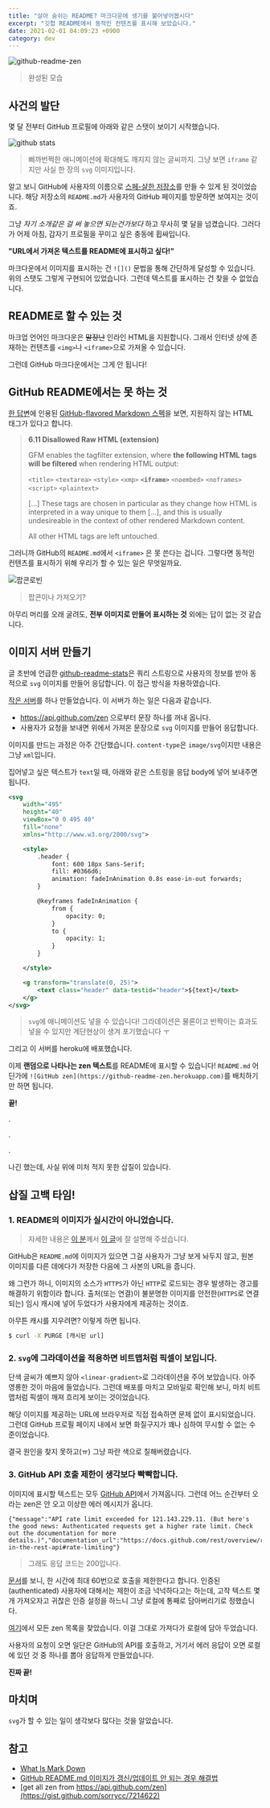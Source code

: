 ```yaml
---
title: "살아 숨쉬는 README? 마크다운에 생기를 불어넣어봅시다"
excerpt: "깃헙 README에서 동적인 컨텐츠를 표시해 보았습니다."
date: 2021-02-01 04:09:23 +0900
category: dev
---
```


![github-readme-zen](http://github-readme-zen.herokuapp.com)

> 완성된 모습

## 사건의 발단

몇 달 전부터 GitHub 프로필에 아래와 같은 스탯이 보이기 시작했습니다.

![github stats](https://github-readme-stats.vercel.app/api?username=potados99&show_icons=true)

> 삐까번쩍한 애니메이션에 확대해도 깨지지 않는 글씨까지. 그냥 보면 `iframe` 같지만 사실 한 장의 `svg` 이미지입니다.

알고 보니 GitHub에 사용자의 이름으로 [스페-샬한 저장소](https://torrocus.com/blog/special-github-repository/)를 만들 수 있게 된 것이었습니다. 해당 저장소의 `README.md`가 사용자의 GitHub 페이지를 방문하면 보여지는 것이죠.

그냥 *자기 소개같은 걸 써 놓으면 되는건가보다* 하고 무사히 몇 달을 넘겼습니다. 그러다가 어제 아침, 갑자기 프로필을 꾸미고 싶은 충동에 휩싸입니다.

**"URL에서 가져온 텍스트를 README에 표시하고 싶다!"**

마크다운에서 이미지를 표시하는 건 `![]()` 문법을 통해 간단하게 달성할 수 있습니다. 위의 스탯도 그렇게 구현되어 있었습니다. 그런데 텍스트를 표시하는 건 찾을 수 없었습니다.

## README로 할 수 있는 것

마크업 언어인 마크다운은 ~~말장난~~ 인라인 HTML을 지원합니다. 그래서 인터넷 상에 존재하는 컨텐츠를 `<img>`나 `<iframe>`으로 가져올 수 있습니다.

그런데 GitHub 마크다운에서는 그게 안 됩니다!

## GitHub README에서는 못 하는 것

[한 답변](https://stackoverflow.com/a/54613247)에 인용된 [GitHub-flavored Markdown 스펙](https://github.github.com/gfm/#example-630)을 보면, 지원하지 않는 HTML 태그가 있다고 합니다.

> **6.11 Disallowed Raw HTML (extension)**
>
> GFM enables the tagfilter extension, where **the following HTML tags will be filtered** when rendering HTML output:
>
> `<title>`
> `<textarea>`
> `<style>`
> `<xmp>`
> **`<iframe>`**
> `<noembed>`
> `<noframes>`
> `<script>`
> `<plaintext>`
>
> [...] These tags are chosen in particular as they change how HTML is interpreted in a way unique to them [...], and this is usually undesireable in the context of other rendered Markdown content.
>
> All other HTML tags are left untouched.

그러니까 GitHub의 `README.md`에서 `<iframe>` 은 못 쓴다는 겁니다. 그렇다면 동적인 컨텐츠를 표시하기 위해 우리가 할 수 있는 일은 무엇일까요.

![팝콘로빈](/assets/images/Vhm5GyM.jpg)

> 팝콘이나 가져오기?

아무리 머리를 오래 굴려도, **전부 이미지로 만들어 표시하는 것** 외에는 답이 없는 것 같습니다.

## 이미지 서버 만들기

글 초반에 언급한 [github-readme-stats](https://github.com/anuraghazra/github-readme-stats)은 쿼리 스트링으로 사용자의 정보를 받아 동적으로 `svg` 이미지를 만들어 응답합니다. 이 접근 방식을 차용하였습니다.

[작은 서버](https://github.com/potados99/github-readme-zen)를 하나 만들었습니다. 이 서버가 하는 일은 다음과 같습니다.

- https://api.github.com/zen 으로부터 문장 하나를 꺼내 옵니다.
- 사용자가 요청을 보내면 위에서 가져온 문장으로 `svg` 이미지를 만들어 응답합니다.

이미지를 만드는 과정은 아주 간단했습니다. `content-type`은 `image/svg`이지만 내용은 그냥 `xml`입니다.

집어넣고 싶은 텍스트가 `text`일 때, 아래와 같은 스트링을 응답 body에 넣어 보내주면 됩니다.

~~~xml
<svg
    width="495"
    height="40"
    viewBox="0 0 495 40"
    fill="none"
    xmlns="http://www.w3.org/2000/svg">

    <style>
        .header {
            font: 600 18px Sans-Serif;
            fill: #0366d6;
            animation: fadeInAnimation 0.8s ease-in-out forwards;
        }

        @keyframes fadeInAnimation {
            from {
                opacity: 0;
            }
            to {
                opacity: 1;
            }
        }

    </style>

    <g transform="translate(0, 25)">
        <text class="header" data-testid="header">${text}</text>
    </g>
</svg>
~~~

> `svg`에 애니메이션도 넣을 수 있습니다! 그라데이션은 물론이고 반짝이는 효과도 넣을 수 있지만 계단현상이 생겨 포기했습니다 ㅜ

그리고 이 서버를 heroku에 배포했습니다.

이제 **랜덤으로 나타나는 zen 텍스트**를 README에 표시할 수 있습니다! `README.md` 어딘가에 `![GitHub zen](https://github-readme-zen.herokuapp.com)`를 배치하기만 하면 됩니다.

**끝!**

.

.

.

나긴 했는데, 사실 위에 미처 적지 못한 삽질이 있습니다.

## 삽질 고백 타임!

### 1. README의 이미지가 실시간이 아니었습니다.

> 자세한 내용은 [이 분](https://coding-groot.tistory.com)께서 [이 글](https://coding-groot.tistory.com/42)에 잘 설명해 주셨습니다.

GitHub은 `README.md`에 이미지가 있으면 그걸 사용자가 그냥 보게 놔두지 않고, 원본 이미지를  다른 데에다가 저장한 다음에 그 사본의 URL을 줍니다.

왜 그런가 하니, 이미지의 소스가 `HTTPS`가 아닌 `HTTP`로 로드되는 경우 발생하는 경고를 해결하기 위함이라 합니다. 출처(또는 연결)이 불분명한 이미지를 안전한(`HTTPS`로 연결되는) 임시 캐시에 넣어 두었다가 사용자에게 제공하는 것이죠.

아무튼 캐시를 지우려면? 이렇게 하면 됩니다.

~~~bash
$ curl -X PURGE [캐시된 url]
~~~

### 2. `svg`에 그라데이션을 적용하면 비트맵처럼 픽셀이 보입니다.

단색 글씨가 예쁘지 않아 `<linear-gradient>`로 그라데이션을 주어 보았습니다. 아주 영롱한 것이 마음에 들었습니다. 그런데 배포를 마치고 모바일로 확인해 보니, 마치 비트맵처럼 픽셀이 깨져 흐리게 보이는 것이었습니다.

해당 이미지를 제공하는 URL에 브라우저로 직접 접속하면 문제 없이 표시되었습니다. 그런데 GitHub 프로필 페이지 내에서 보면 화질구지가 꽤나 심하여 무시할 수 없는 수준이었습니다.

결국 원인을 찾지 못하고(ㅠ) 그냥 파란 색으로 칠해버렸습니다.

### 3. GitHub API 호출 제한이 생각보다 빡빡합니다.

이미지에 표시할 텍스트는 모두 [GitHub API](https://api.github.com/zen)에서 가져옵니다. 그런데 어느 순간부터 오라는 zen은 안 오고 이상한 에러 메시지가 옵니다.

~~~
{"message":"API rate limit exceeded for 121.143.229.11. (But here's the good news: Authenticated requests get a higher rate limit. Check out the documentation for more details.)","documentation_url":"https://docs.github.com/rest/overview/resources-in-the-rest-api#rate-limiting"}
~~~

> 그래도 응답 코드는 200입니다.

[문서](https://docs.github.com/en/rest/overview/resources-in-the-rest-api)를 보니, 한 시간에 최대 60번으로 호출을 제한한다고 합니다. 인증된(authenticated) 사용자에 대해서는 제한이 조금 넉넉하다고는 하는데, 고작 텍스트 몇 개 가져오자고 귀찮은 인증 설정을 하느니 그냥 로컬에 통째로 담아버리기로 정했습니다.

[여기](https://gist.github.com/sorrycc/7214622)에서 모든 zen 목록을 찾았습니다. 이걸 그대로 가져다가 로컬에 담아 두었습니다.

사용자의 요청이 오면 일단은 GitHub의 API를 호출하고, 거기서 에러 응답이 오면 로컬에 있던 것 중 하나를 뽑아 응답하게 만들었습니다.

**진짜 끝!**

## 마치며

`svg`가 할 수 있는 일이 생각보다 많다는 것을 알았습니다.

## 참고

- [What Is Mark Down](http://whatismarkdown.com/)
- [GitHub README.md 이미지가 갱신/업데이트 안 되는 경우 해결법](https://coding-groot.tistory.com/42)
- [get all zen from https://api.github.com/zen](https://gist.github.com/sorrycc/7214622)
